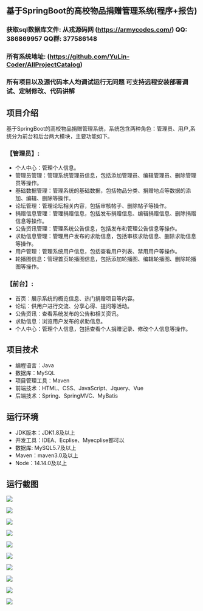 ## 基于SpringBoot的高校物品捐赠管理系统(程序+报告)

###  获取sql数据库文件: 从戎源码网 (https://armycodes.com/) QQ: 386869957 QQ群: 377586148
###  所有系统地址: (https://github.com/YuLin-Coder/AllProjectCatalog) 
###  所有项目以及源代码本人均调试运行无问题 可支持远程安装部署调试、定制修改、代码讲解

## 项目介绍
基于SpringBoot的高校物品捐赠管理系统，系统包含两种角色：管理员、用户,系统分为前台和后台两大模块，主要功能如下。

### 【管理员】:
- 个人中心：管理个人信息。
- 管理员管理：管理系统管理员信息，包括添加管理员、编辑管理员、删除管理员等操作。
- 基础数据管理：管理系统的基础数据，包括物品分类、捐赠地点等数据的添加、编辑、删除等操作。
- 论坛管理：管理论坛相关内容，包括审核帖子、删除帖子等操作。
- 捐赠信息管理：管理捐赠信息，包括发布捐赠信息、编辑捐赠信息、删除捐赠信息等操作。
- 公告资讯管理：管理系统公告信息，包括发布和管理公告信息等操作。
- 求助信息管理：管理用户发布的求助信息，包括审核求助信息、删除求助信息等操作。
- 用户管理：管理系统用户信息，包括查看用户列表、禁用用户等操作。
- 轮播图信息：管理首页轮播图信息，包括添加轮播图、编辑轮播图、删除轮播图等操作。

### 【前台】:
- 首页：展示系统的概览信息、热门捐赠项目等内容。
- 论坛：供用户进行交流、分享心得、提问等活动。
- 公告资讯：查看系统发布的公告和相关资讯。
- 求助信息：浏览用户发布的求助信息。
- 个人中心：管理个人信息，包括查看个人捐赠记录、修改个人信息等操作。

## 项目技术
- 编程语言：Java
- 数据库：MySQL
- 项目管理工具：Maven
- 前端技术：HTML、CSS、JavaScript、Jquery、Vue
- 后端技术：Spring、SpringMVC、MyBatis

## 运行环境
- JDK版本：JDK1.8及以上
- 开发工具：IDEA、Ecplise、Myecplise都可以
- 数据库: MySQL5.7及以上
- Maven：maven3.0及以上
- Node：14.14.0及以上

## 运行截图
![](screenshot/1.png)

![](screenshot/2.png)

![](screenshot/3.png)

![](screenshot/4.png)

![](screenshot/5.png)

![](screenshot/6.png)

![](screenshot/7.png)

![](screenshot/8.png)

![](screenshot/9.png)

![](screenshot/10.png)